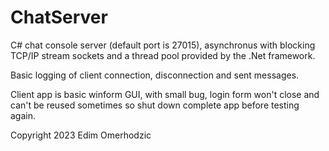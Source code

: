 # ChatServer

C# chat console server (default port is 27015), asynchronus with blocking TCP/IP stream sockets and a thread pool provided by the .Net framework.

Basic logging of client connection, disconnection and sent messages.

Client app is basic winform GUI, with small bug, login form won't close and can't be reused sometimes so shut down complete app before testing again.

Copyright 2023 Edim Omerhodzic
